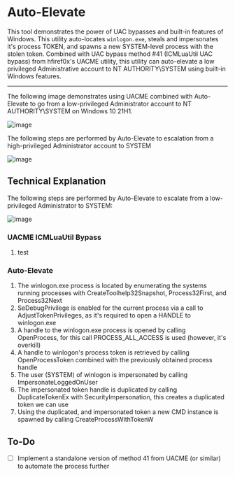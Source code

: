 # Auto-Elevate

This tool demonstrates the power of UAC bypasses and built-in features of Windows. This utility auto-locates `winlogon.exe`, steals and impersonates it's process TOKEN, and spawns a new SYSTEM-level process with the stolen token. Combined with UAC bypass method #41 (ICMLuaUtil UAC bypass) from hfiref0x's UACME utility, this utility can auto-elevate a low privileged Administrative account to NT AUTHORITY\SYSTEM using built-in Windows features.

----

The following image demonstrates using UACME combined with Auto-Elevate to go from a low-privileged Administrator account to NT AUTHORITY\SYSTEM on Windows 10 21H1.

![image](https://user-images.githubusercontent.com/54753063/146302977-d5c7fe2d-2c25-43e7-a09e-d5ef98670913.png)

The following steps are performed by Auto-Elevate to escalation from a high-privileged Administrator account to SYSTEM

![image](https://user-images.githubusercontent.com/54753063/146302621-2b4eaa92-f84c-4b15-b044-d85ebfdb3edb.png)


## Technical Explanation

The following steps are performed by Auto-Elevate to escalate from a low-privileged Administrator to SYSTEM:

![image](https://user-images.githubusercontent.com/54753063/146303452-5743a5dc-1239-4df9-8353-91f3fd9bb4a0.png)
  
### UACME ICMLuaUtil Bypass

1. test

### Auto-Elevate

1.  The winlogon.exe process is located by enumerating the systems running processes with CreateToolhelp32Snapshot, Process32First, and Process32Next
2.  SeDebugPrivilege is enabled for the current process via a call to AdjustTokenPrivileges, as it's required to open a HANDLE to winlogon.exe
3.  A handle to the winlogon.exe process is opened by calling OpenProcess, for this call PROCESS\_ALL\_ACCESS is used (however, it's overkill)
4.  A handle to winlogon's process token is retrieved by calling OpenProcessToken combined with the previously obtained process handle 
5.  The user (SYSTEM) of winlogon is impersonated by calling ImpersonateLoggedOnUser
6.  The impersonated token handle is duplicated by calling DuplicateTokenEx with SecurityImpersonation, this creates a duplicated token we can use
7.  Using the duplicated, and impersonated token a new CMD instance is spawned by calling CreateProcessWithTokenW

## To-Do

- [ ] Implement a standalone version of method 41 from UACME (or similar) to automate the process further
